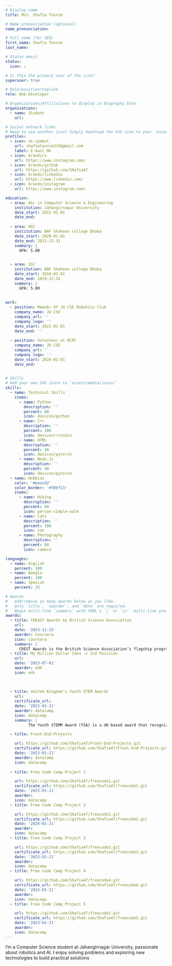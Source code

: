 ```yaml
---
# Display name
title: Mst. Shafia Tasnim 

# Name pronunciation (optional)
name_pronunciation: 

# Full name (for SEO)
first_name: Shafia Tasnim 
last_name: 

# Status emoji
status:
  icon: ☕️

# Is this the primary user of the site?
superuser: true

# Role/position/tagline
role: Web Developer

# Organizations/Affiliations to display in Biography blox
organizations:
  - name: Student
    url: 

# Social network links
# Need to use another icon? Simply download the SVG icon to your `assets/media/icons/` folder.
profiles:
  - icon: at-symbol
    url: shafiatasnim333@gmail.com
    label: E-mail Me
  - icon: brands/x
    url: https://www.instagram.com/
  - icon: brands/github
    url: https://github.com/Shafia47
  - icon: brands/linkedin
    url: https://www.linkedin.com/
  - icon: brands/instagram
    url: https://www.instagram.com/

education:
  - area: BSc in Computer Science & Engineering
    institution: Jahangirnagar University
    date_start: 2022-01-01
    date_end: 
   
  - area: HSC
    institution: BAF Shaheen college Dhaka
    date_start: 2020-01-01
    date_end: 2021-12-31
    summary: |
      GPA: 5.00

     
  - area: SSC
    institution: BAF Shaheen college Dhaka
    date_start: 2018-01-01
    date_end: 2019-12-31
    summary: |
      GPA: 5.00
      
     
work:
  - position: Memebr Of JU CSE Robotics Club
    company_name: JU CSE
    company_url: ''
    company_logo: ''
    date_start: 2021-01-01
    date_end: ''
    
  - position: Volunteer at NCPC
    company_name: JU CSE
    company_url: ''
    company_logo: ''
    date_start: 2024-01-01
    date_end: 
    

# Skills
# Add your own SVG icons to `assets/media/icons/`
skills:
  - name: Technical Skills
    items:
      - name: Python
        description: ''
        percent: 80
        icon: devicon/python
      - name: C++
        description: ''
        percent: 100
        icon: devicon/rstudio
      - name: HTML
        description: ''
        percent: 40
        icon: devicon/pytorch
      - name: Node.Js
        description: ''
        percent: 40
        icon: devicon/pytorch
  - name: Hobbies
    color: '#eeac02'
    color_border: '#f0bf23'
    items:
      - name: Hiking
        description: ''
        percent: 60
        icon: person-simple-walk
      - name: Cats
        description: ''
        percent: 100
        icon: cat
      - name: Photography
        description: ''
        percent: 80
        icon: camera

languages:
  - name: English
    percent: 100
  - name: Bangla
    percent: 100
  - name: Spanish
    percent: 25

# Awards.
#   Add/remove as many awards below as you like.
#   Only `title`, `awarder`, and `date` are required.
#   Begin multi-line `summary` with YAML's `|` or `|2-` multi-line prefix and indent 2 spaces below.
awards:
  - title: CREAST Awards by British Science Association
    url: 
    date: '2023-11-25'
    awarder: Coursera
    icon: coursera
    summary: |
      CREST Awards is the British Science Association’s flagship programme for young people, providing science enrichment activities to inspire and engage 3-to-19-year olds. It is a nationally recognised scheme for student-led project work in the STEM subjects (science, technology, engineering and maths). CREST Awards has its own website: www.crestawards.org where you can find more detailed information including how to apply. CREST gives young people aged 3–19 the chance to choose their own subject and methodology when completing their hands-on investigation.
  - title: My Million Dollar Idea -> 2nd Position
    url: 
    date: '2023-07-01'
    awarder: edX
    icon: edx
    
 
 
  - title: United Kingdom’s Youth STEM Awards
    url: 
    certificate_url: 
    date: '2023-01-21'
    awarder: datacamp
    icon: datacamp
    summary: |
          The Youth STEMM Award (YSA) is a UK-based award that recognizes young people's achievements in Science, Technology, Engineering, Maths, and Medicine (STEMM): Eligibility: Students aged 11–19 can participate  Activities: Students can participate in STEMM-related activities at school, online, or at home  Levels: Students can work towards a Bronze, Silver, or Gold level award

  - title: Front-End-Projects

    url: https://github.com/Shafia47/Front-End-Projects.git
    certificate_url: https://github.com/Shafia47/Front-End-Projects.git
    date: '2023-01-21'
    awarder: datacamp
    icon: datacamp
    
  - title: Free Code Camp Project 1

    url: https://github.com/Shafia47/freecode1.git
    certificate_url: https://github.com/Shafia47/freecode1.git
    date: '2023-01-21'
    awarder: 
    icon: datacamp        
  - title: Free Code Camp Project 2

    url: https://github.com/Shafia47/freecode2.git
    certificate_url: https://github.com/Shafia47/freecode2.git
    date: '2024-01-21'
    awarder: 
    icon: datacamp
  - title: Free Code Camp Project 3

    url: https://github.com/Shafia47/freecode3.git
    certificate_url: https://github.com/Shafia47/freecode3.git
    date: '2023-01-21'
    awarder: 
    icon: datacamp  
  - title: Free Code Camp Project 4

    url: https://github.com/Shafia47/freecode4.git
    certificate_url: https://github.com/Shafia47/freecode4.git
    date: '2023-01-21'
    awarder: 
    icon: datacamp
  - title: Free Code Camp Project 5

    url: https://github.com/Shafia47/freecode5.git
    certificate_url: https://github.com/Shafia47/freecode5.git
    date: '2023-01-21'
    awarder: 
    icon: datacamp
---
```

I’m a Computer Science student at Jahangirnagar University, passionate about robotics and AI. I enjoy solving problems and exploring new technologies to build practical solutions
